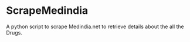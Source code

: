 # ScrapeMedindia
A python script to scrape Medindia.net to retrieve details about the all the Drugs.
